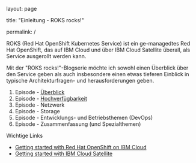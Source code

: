 layout: page

title: "Einleitung - ROKS rocks!"

permalink: /


ROKS (Red Hat OpenShift Kubernetes Service) ist ein ge-managedtes Red Hat OpenShift, das auf IBM Cloud und über IBM Cloud Satellite überall, als Service ausgerollt werden kann.

Mit der "ROKS rocks!"-Blogserie möchte ich sowohl einen Überblick über den Service geben als auch insbesondere einen etwas tieferen Einblick in typische Architekturfragen- und herausforderungen geben.

1. Episode - [Überblick](./S1E1_overview.md)
2. Episode - [Hochverfügbarkeit](./S1E2_ha.md)
3. Episode - Netzwerk
4. Episode - Storage
5. Episode - Entwicklungs- und Betriebsthemen (DevOps)
6. Episode - Zusammenfassung (und Spezialthemen)

Wichtige Links
- [Getting started with Red Hat OpenShift on IBM Cloud](https://cloud.ibm.com/docs/openshift?topic=openshift-getting-started)
- [Getting started with IBM Cloud Satellite](https://cloud.ibm.com/docs/satellite?topic=satellite-getting-started)

